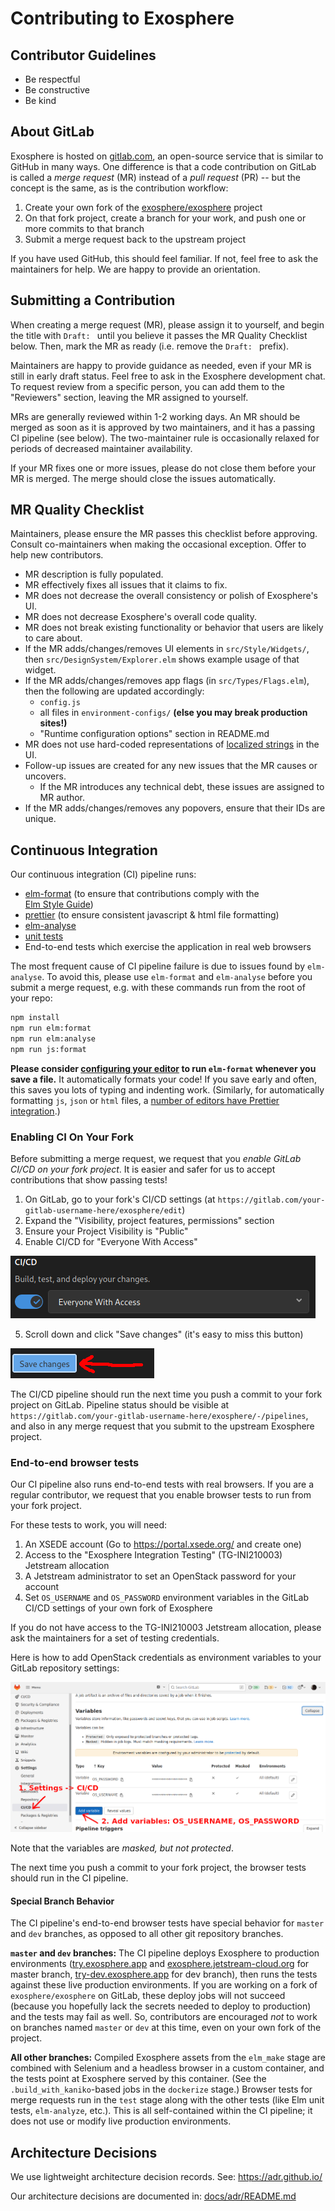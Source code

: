 # Contributing to Exosphere

## Contributor Guidelines

- Be respectful
- Be constructive
- Be kind

## About GitLab

Exosphere is hosted on [gitlab.com](https://gitlab.com), an open-source service that is similar to GitHub in many ways. One difference is that a code contribution on GitLab is called a _merge request_ (MR) instead of a _pull request_ (PR) -- but the concept is the same, as is the contribution workflow:

1. Create your own fork of the [exosphere/exosphere](https://gitlab.com/exosphere/exosphere) project
2. On that fork project, create a branch for your work, and push one or more commits to that branch
3. Submit a merge request back to the upstream project

If you have used GitHub, this should feel familiar. If not, feel free to ask the maintainers for help. We are happy to provide an orientation.

## Submitting a Contribution

When creating a merge request (MR), please assign it to yourself, and begin the title with `Draft: ` until you believe it passes the MR Quality Checklist below. Then, mark the MR as ready (i.e. remove the `Draft: ` prefix).

Maintainers are happy to provide guidance as needed, even if your MR is still in early draft status. Feel free to ask in the Exosphere development chat. To request review from a specific person, you can add them to the "Reviewers" section, leaving the MR assigned to yourself.

MRs are generally reviewed within 1-2 working days. An MR should be merged as soon as it is approved by two maintainers, and it has a passing CI pipeline (see below). The two-maintainer rule is occasionally relaxed for periods of decreased maintainer availability.

If your MR fixes one or more issues, please do not close them before your MR is merged. The merge should close the issues automatically.

## MR Quality Checklist

Maintainers, please ensure the MR passes this checklist before approving. Consult co-maintainers when making the occasional exception. Offer to help new contributors.

- MR description is fully populated.
- MR effectively fixes all issues that it claims to fix.
- MR does not decrease the overall consistency or polish of Exosphere's UI.
- MR does not decrease Exosphere's overall code quality.
- MR does not break existing functionality or behavior that users are likely to care about.
- If the MR adds/changes/removes UI elements in `src/Style/Widgets/`, then `src/DesignSystem/Explorer.elm` shows example usage of that widget.
- If the MR adds/changes/removes app flags (in `src/Types/Flags.elm`), then the following are updated accordingly:
  + `config.js`
  + all files in `environment-configs/` **(else you may break production sites!)**
  + "Runtime configuration options" section in README.md
- MR does not use hard-coded representations of [localized strings](docs/nomenclature-reference.md) in the UI.
- Follow-up issues are created for any new issues that the MR causes or uncovers.
  - If the MR introduces any technical debt, these issues are assigned to MR author.
- If the MR adds/changes/removes any popovers, ensure that their IDs are unique.

## Continuous Integration

Our continuous integration (CI) pipeline runs:

- [elm-format](https://github.com/avh4/elm-format) (to ensure that contributions comply with the   
  [Elm Style Guide](https://elm-lang.org/docs/style-guide))
- [prettier](https://prettier.io/) (to ensure consistent javascript & html file formatting)
- [elm-analyse](https://stil4m.github.io/elm-analyse/)
- [unit tests](tests/README.md)
- End-to-end tests which exercise the application in real web browsers 

The most frequent cause of CI pipeline failure is due to issues found by `elm-analyse`. To avoid this, please use `elm-format` and `elm-analyse` before you submit a merge request, e.g. with these commands run from the root of your repo:
 
 ```bash
 npm install
 npm run elm:format
 npm run elm:analyse
 npm run js:format
 ```

**Please consider [configuring your editor](https://github.com/avh4/elm-format#editor-integration) to run `elm-format` whenever you save a file.** It automatically formats your code! If you save early and often, this saves you lots of typing and indenting work. (Similarly, for automatically formatting `js`, `json` or `html` files, a [number of editors have Prettier integration](https://prettier.io/docs/en/editors.html).)

### Enabling CI On Your Fork

Before submitting a merge request, we request that you *enable GitLab CI/CD on your fork project*. It is easier and safer for us to accept contributions that show passing tests!

1. On GitLab, go to your fork's CI/CD settings (at `https://gitlab.com/your-gitlab-username-here/exosphere/edit`)
2. Expand the "Visibility, project features, permissions" section
3. Ensure your Project Visibility is "Public"
4. Enable CI/CD for "Everyone With Access"

![Enable CI/CD in project settings](docs/assets/gitlab-enable-ci-cd.png)

5. Scroll down and click "Save changes" (it's easy to miss this button)

![Enable CI/CD in project settings](docs/assets/gitlab-enable-ci-cd-save-changes.png)

The CI/CD pipeline should run the next time you push a commit to your fork project on GitLab. Pipeline status should be visible at `https://gitlab.com/your-gitlab-username-here/exosphere/-/pipelines`, and also in any merge request that you submit to the upstream Exosphere project.

### End-to-end browser tests

Our CI pipeline also runs end-to-end tests with real browsers.  If you are a regular contributor, we request that you enable browser tests to run from your fork project.

For these tests to work, you will need:

1. An XSEDE account (Go to https://portal.xsede.org/ and create one)
2. Access to the "Exosphere Integration Testing" (TG-INI210003) Jetstream allocation
3. A Jetstream administrator to set an OpenStack password for your account
4. Set `OS_USERNAME` and `OS_PASSWORD` environment variables in the GitLab CI/CD settings of your own fork of Exosphere

If you do not have access to the TG-INI210003 Jetstream allocation, please ask the maintainers for a set of testing credentials.

Here is how to add OpenStack credentials as environment variables to your GitLab repository settings:

![Environment variables for end-to-end browser tests](docs/assets/environment-variables-e2e-browser-tests.png)

Note that the variables are _masked, but not protected_.

The next time you push a commit to your fork project, the browser tests should run in the CI pipeline.

#### Special Branch Behavior

The CI pipeline's end-to-end browser tests have special behavior for `master` and `dev` branches, as opposed to all other git repository branches.

**`master` and `dev` branches:** The CI pipeline deploys Exosphere to production environments ([try.exosphere.app](https://try.exosphere.app/) and [exosphere.jetstream-cloud.org](https://exosphere.jetstream-cloud.org/) for master branch, [try-dev.exosphere.app](https://try-dev.exosphere.app/) for dev branch), then runs the tests against these live production environments. If you are working on a fork of `exosphere/exosphere` on GitLab, these deploy jobs will not succeed (because you hopefully lack the secrets needed to deploy to production) and the tests may fail as well. So, contributors are encouraged _not_ to work on branches named `master` or `dev` at this time, even on your own fork of the project.

**All other branches:** Compiled Exosphere assets from the `elm_make` stage are combined with Selenium and a headless browser in a custom container, and the tests point at Exosphere served by this container. (See the `.build_with_kaniko`-based jobs in the `dockerize` stage.) Browser tests for merge requests run in the `test` stage along with the other tests (like Elm unit tests, `elm-analyze`, etc.). This is all self-contained within the CI pipeline; it does not use or modify live production environments.

## Architecture Decisions

We use lightweight architecture decision records. See: <https://adr.github.io/>

Our architecture decisions are documented in: [docs/adr/README.md](docs/adr/README.md)
